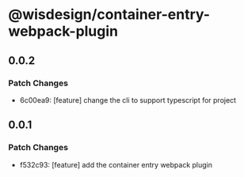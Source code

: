 # @wisdesign/container-entry-webpack-plugin

## 0.0.2

### Patch Changes

- 6c00ea9: [feature] change the cli to support typescript for project

## 0.0.1

### Patch Changes

- f532c93: [feature] add the container entry webpack plugin
